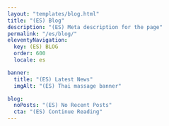 ```yaml
---
layout: "templates/blog.html"
title: "(ES) Blog"
description: "(ES) Meta description for the page"
permalink: "/es/blog/"
eleventyNavigation:
  key: (ES) BLOG
  order: 600
  locale: es

banner:
  title: "(ES) Latest News"
  imgAlt: "(ES) Thai massage banner"

blog:
  noPosts: "(ES) No Recent Posts"
  cta: "(ES) Continue Reading"
---
```

